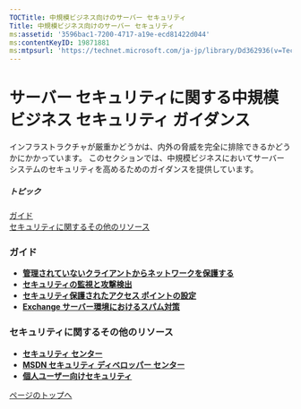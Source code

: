 ```yaml
---
TOCTitle: 中規模ビジネス向けのサーバー セキュリティ
Title: 中規模ビジネス向けのサーバー セキュリティ
ms:assetid: '3596bac1-7200-4717-a19e-ecd81422d044'
ms:contentKeyID: 19871881
ms:mtpsurl: 'https://technet.microsoft.com/ja-jp/library/Dd362936(v=TechNet.10)'
---
```


サーバー セキュリティに関する中規模ビジネス セキュリティ ガイダンス
===================================================================

インフラストラクチャが厳重かどうかは、内外の脅威を完全に排除できるかどうかにかかっています。 このセクションでは、中規模ビジネスにおいてサーバー システムのセキュリティを高めるためのガイダンスを提供しています。

##### トピック

[](#eqc)[ガイド](#eqc)  
[](#e5c)[セキュリティに関するその他のリソース](#e5c)  

### ガイド

-   [**管理されていないクライアントからネットワークを保護する**](https://technet.microsoft.com/ja-jp/library/9a90dd07-0efb-4151-bf99-629448130645(v=TechNet.10))
-   [**セキュリティの監視と攻撃検出**](https://technet.microsoft.com/ja-jp/library/a30af90e-ce18-47fc-a947-11f332ee4731(v=TechNet.10))
-   [**セキュリティ保護されたアクセス ポイントの設定**](https://technet.microsoft.com/ja-jp/library/57bb98c2-763f-468b-8eac-84910cfcca70(v=TechNet.10))
-   [**Exchange サーバー環境におけるスパム対策**](https://technet.microsoft.com/ja-jp/library/3eed9be9-ffd4-4138-9384-d8d849ad979c(v=TechNet.10))

### セキュリティに関するその他のリソース

-   [**セキュリティ センター**](https://www.microsoft.com/japan/security/guidance/default.mspx)
-   [**MSDN セキュリティ ディベロッパー センター**](https://www.microsoft.com/japan/msdn/security/)
-   [**個人ユーザー向けセキュリティ**](https://www.microsoft.com/japan/athome/security/default.mspx)

[](#mainsection)[ページのトップへ](#mainsection)
